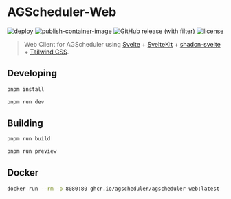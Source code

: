 # AGScheduler-Web

[![deploy](https://github.com/agscheduler/agscheduler-web/actions/workflows/deploy.yml/badge.svg)](https://github.com/agscheduler/agscheduler-web/actions/workflows/deploy.yml)
[![publish-container-image](https://github.com/agscheduler/agscheduler-web/actions/workflows/publish.yml/badge.svg)](https://github.com/agscheduler/agscheduler-web/actions/workflows/publish.yml)
![GitHub release (with filter)](https://img.shields.io/github/v/release/agscheduler/agscheduler-web)
[![license](https://img.shields.io/github/license/agscheduler/agscheduler)](https://github.com/agscheduler/agscheduler/blob/main/LICENSE)

> Web Client for AGScheduler using [Svelte](https://svelte.dev/) + [SvelteKit](https://kit.svelte.dev/) + [shadcn-svelte](https://shadcn-svelte.com/) + [Tailwind CSS](https://tailwindcss.com/).

## Developing

```bash
pnpm install

pnpm run dev
```

## Building

```bash
pnpm run build

pnpm run preview
```

## Docker

```bash
docker run --rm -p 8080:80 ghcr.io/agscheduler/agscheduler-web:latest
```
